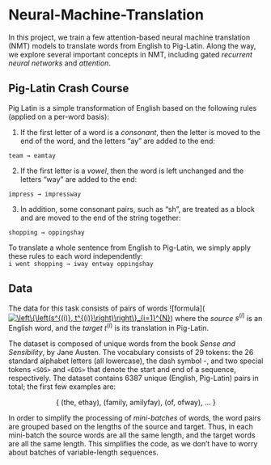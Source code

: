 # Neural-Machine-Translation

In this project, we train a few attention-based neural machine translation (NMT) models to
translate words from English to Pig-Latin. Along the way, we explore several
important concepts in NMT, including gated *recurrent neural networks* and *attention*.

## Pig-Latin Crash Course
Pig Latin is a simple transformation of English based on the following rules (applied on a per-word
basis):
1. If the first letter of a word is a *consonant*, then the letter is moved to the end of the word,
and the letters “ay” are added to the end: 

  `team → eamtay`<p align="center">
  
2. If the first letter is a *vowel*, then the word is left unchanged and the letters “way” are added
to the end: 
  
  `impress → impressway`

3. In addition, some consonant pairs, such as “sh”, are treated as a block and are moved to the end of the string together: 
  
  `shopping → oppingshay`

To translate a whole sentence from English to Pig-Latin, we simply apply these rules to each word
independently:
<br>
`i went shopping → iway entway oppingshay`
  
## Data
The data for this task consists of pairs of words ![formula](<a href="https://www.codecogs.com/eqnedit.php?latex=\left\{\left(s^{(i)},&space;t^{(i)}\right)\right\}_{i=1}^{N}" target="_blank"><img src="https://latex.codecogs.com/png.latex?\left\{\left(s^{(i)},&space;t^{(i)}\right)\right\}_{i=1}^{N}" title="\left\{\left(s^{(i)}, t^{(i)}\right)\right\}_{i=1}^{N}" /></a>) where the *source* $s^{(i)}$
is an English word, and the *target* $t^{(i)}$ is its translation in Pig-Latin. 

The dataset is composed of unique words from the book *Sense and Sensibility*, by Jane Austen. The vocabulary consists of 29 tokens:
the 26 standard alphabet letters (all lowercase), the dash symbol -, and two special tokens `<SOS>`
and `<EOS>` that denote the start and end of a sequence, respectively. The dataset contains 6387
unique (English, Pig-Latin) pairs in total; the first few examples are:

<center> { (the, ethay), (family, amilyfay), (of, ofway), ... } </center>

In order to simplify the processing of *mini-batches* of words, the word pairs are grouped based
on the lengths of the source and target. Thus, in each mini-batch the source words are all the same
length, and the target words are all the same length. This simplifies the code, as we don’t have to
worry about batches of variable-length sequences.

